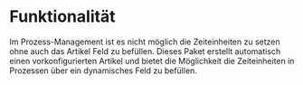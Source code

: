 # Funktionalität

Im Prozess-Management ist es nicht möglich die Zeiteinheiten zu setzen ohne auch das Artikel Feld zu befüllen. Dieses Paket erstellt automatisch einen
vorkonfigurierten Artikel und bietet die Möglichkeit die Zeiteinheiten in Prozessen über ein dynamisches Feld zu befüllen.
